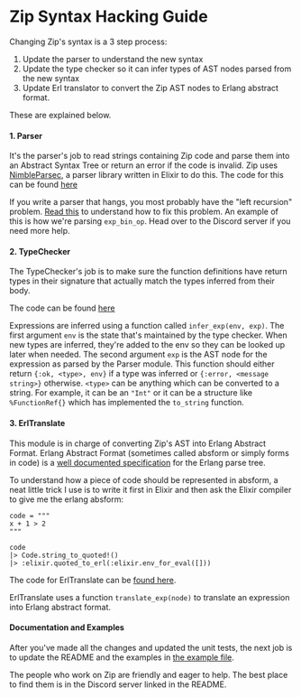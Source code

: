 Zip Syntax Hacking Guide
=========================

Changing Zip's syntax is a 3 step process:

1. Update the parser to understand the new syntax
2. Update the type checker so it can infer types of AST nodes parsed from the new syntax
3. Update Erl translator to convert the Zip AST nodes to Erlang abstract format.

These are explained below.

#### 1. Parser

It's the parser's job to read strings containing Zip code and parse them into
an Abstract Syntax Tree or return an error if the code is invalid.
Zip uses [NimbleParsec](https://github.com/dashbitco/nimble_parsec), a
parser library written in Elixir to do this. The code for this can be
found [here](https://github.com/zip-lang/zip/blob/main/lib/zip/parser.ex)

If you write a parser that hangs, you most probably have the "left recursion"
problem. [Read this](https://web.cs.wpi.edu/~kal/PLT/PLT4.1.2.html)
to understand how to fix this problem. An example of this is how we're parsing
`exp_bin_op`. Head over to the Discord server if you need more help.

#### 2. TypeChecker

The TypeChecker's job is to make sure the function definitions have return
types in their signature that actually match the types inferred from their body.

The code can be found [here](https://github.com/zip-lang/zip/blob/main/lib/zip/type_checker.ex)

Expressions are inferred using a function called `infer_exp(env, exp)`.
The first argument `env` is the state that's maintained by the type checker.
When new types are inferred, they're added to the env so they can be looked up
later when needed. The second argument `exp` is the AST node for the expression
as parsed by the Parser module. This function should either return `{:ok, <type>, env}`
if a type was inferred or `{:error, <message string>}` otherwise. `<type>` can
be anything which can be converted to a string. For example,
it can be an `"Int"` or it can be a structure like `%FunctionRef{}` which has
implemented the `to_string` function.


#### 3. ErlTranslate

This module is in charge of converting Zip's AST into Erlang Abstract Format.
Erlang Abstract Format (sometimes called absform or simply forms in code) is
a [well documented specification](https://erlang.org/doc/apps/erts/absform.html)
for the Erlang parse tree.

To understand how a piece of code should be represented in absform, a neat little
trick I use is to write it first in Elixir and then ask the Elixir compiler
to give me the erlang absform:

```
code = """
x + 1 > 2
"""

code
|> Code.string_to_quoted!()
|> :elixir.quoted_to_erl(:elixir.env_for_eval([]))
```

The code for ErlTranslate can be [found here](https://github.com/zip-lang/zip/blob/main/lib/zip/erl_translate.ex).

ErlTranslate uses a function `translate_exp(node)` to translate an expression
into Erlang abstract format.

#### Documentation and Examples

After you've made all the changes and updated the unit tests, the next job is
to update the README and the examples in [the example file](https://github.com/zip-lang/zip/blob/main/example.zp).

The people who work on Zip are friendly and eager to help. The best place to
find them is in the Discord server linked in the README.
